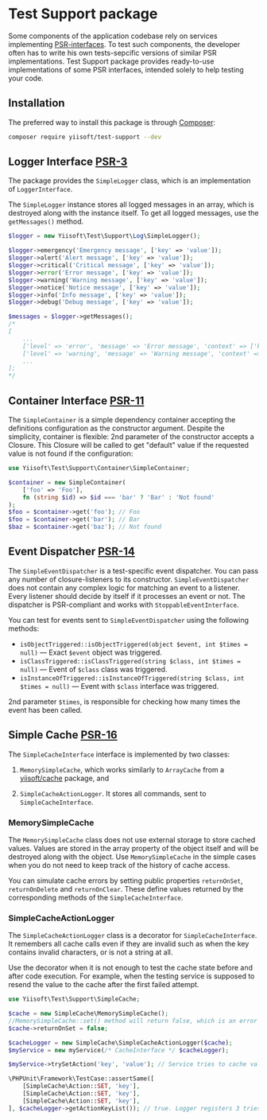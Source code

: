 # Test Support package

Some components of the application codebase rely on services implementing [PSR-interfaces](https://www.php-fig.org/psr/).
To test such components, the developer often has to write his own tests-sepcific versions of similar PSR implementations.
Test Support package provides ready-to-use implementations of some PSR interfaces, intended solely to help testing your code.

## Installation

The preferred way to install this package is through [Composer](https://getcomposer.org/download/):

```bash
composer require yiisoft/test-support --dev
```

## Logger Interface [PSR-3](https://github.com/php-fig/log)

The package provides the `SimpleLogger` class, which is an implementation of `LoggerInterface`.

The `SimpleLogger` instance stores all logged messages in an array, which is destroyed along with the instance itself.
To get all logged messages, use the `getMessages()` method.

```php
$logger = new Yiisoft\Test\Support\Log\SimpleLogger();

$logger->emergency('Emergency message', ['key' => 'value']);
$logger->alert('Alert message', ['key' => 'value']);
$logger->critical('Critical message', ['key' => 'value']);
$logger->error('Error message', ['key' => 'value']);
$logger->warning('Warning message', ['key' => 'value']);
$logger->notice('Notice message', ['key' => 'value']);
$logger->info('Info message', ['key' => 'value']);
$logger->debug('Debug message', ['key' => 'value']);

$messages = $logger->getMessages();
/*
[
    ...
    ['level' => 'error', 'message' => 'Error message', 'context' => ['key' => 'value']];
    ['level' => 'warning', 'message' => 'Warning message', 'context' => ['key' => 'value']];
    ...
];
*/
```

## Container Interface [PSR-11](https://github.com/php-fig/container)

The `SimpleContainer` is a simple dependency container accepting the definitions configuration as the constructor argument. Despite the simplicity, container is flexible: 2nd parameter of the constructor accepts a Closure.
This Closure will be called to get "default" value if the requested value is not found if the configuration:

```php
use Yiisoft\Test\Support\Container\SimpleContainer;

$container = new SimpleContainer(
    ['foo' => 'Foo'],
    fn (string $id) => $id === 'bar' ? 'Bar' : 'Not found'
);
$foo = $container->get('foo'); // Foo
$foo = $container->get('bar'); // Bar
$baz = $container->get('baz'); // Not found
```

## Event Dispatcher [PSR-14](https://github.com/php-fig/event-dispatcher)

The `SimpleEventDispatcher` is a test-specific event dispatcher. You can pass any number of closure-listeners to its  constructor. `SimpleEventDispatcher` does not contain any complex logic for matching an event to a listener. Every listener should decide by itself if it processes an event or not. The dispatcher is PSR-compliant and works with `StoppableEventInterface`.

You can test for events sent to `SimpleEventDispatcher` using the following methods:

- `isObjectTriggered::isObjectTriggered(object $event, int $times = null)` — Exact `$event` object was triggered.
- `isClassTriggered::isClassTriggered(string $class, int $times = null)` — Event of `$class` class was triggered.
- `isInstanceOfTriggered::isInstanceOfTriggered(string $class, int $times = null)` — Event with `$class` interface was triggered.

2nd parameter `$times`, is responsible for checking how many times the event has been called.

## Simple Cache [PSR-16](https://github.com/php-fig/simple-cache)

The `SimpleCacheInterface` interface is implemented by two classes:

1. `MemorySimpleCache`, which works similarly to `ArrayCache` from a
[yiisoft/cache](https://github.com/yiisoft/cache) package, and

2. `SimpleCacheActionLogger`. It stores all commands, sent to `SimpleCacheInterface`.

### MemorySimpleCache

The `MemorySimpleCache` class does not use external storage to store cached values.
Values are stored in the array property of the object itself and will be destroyed along with the object.
Use `MemorySimpleCache` in the simple cases when you do not need to keep track of the history of cache access.

You can simulate cache errors by setting public properties `returnOnSet`, `returnOnDelete` and `returnOnClear`. These define values returned by the corresponding methods of the `SimpleCacheInterface`.

### SimpleCacheActionLogger

The `SimpleCacheActionLogger` class is a decorator for `SimpleCacheInterface`. It remembers all cache calls even if they are invalid such as when the key contains invalid characters, or is not a string at all.

Use the decorator when it is not enough to test the cache state before and after code execution.
For example, when the testing service is supposed to resend the value to the cache after the first failed attempt.

```php
use Yiisoft\Test\Support\SimpleCache;

$cache = new SimpleCache\MemorySimpleCache();
//MemorySimpleCache::set() method will return false, which is an error according to PSR
$cache->returnOnSet = false;

$cacheLogger = new SimpleCache\SimpleCacheActionLogger($cache);
$myService = new myService(/* CacheInterface */ $cacheLogger);

$myService->trySetAction('key', 'value'); // Service tries to cache value 3 times

\PHPUnit\Framework\TestCase::assertSame([
    [SimpleCache\Action::SET, 'key'],
    [SimpleCache\Action::SET, 'key'],
    [SimpleCache\Action::SET, 'key'],
], $cacheLogger->getActionKeyList()); // true. Logger registers 3 tries to set cache
```
